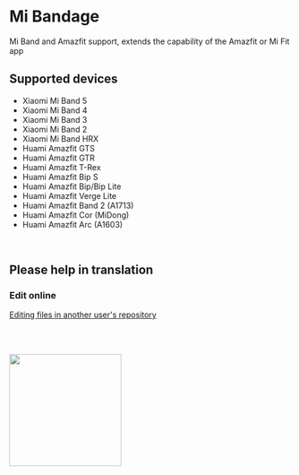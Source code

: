 # Mi Bandage

Mi Band and Amazfit support, extends the capability of the Amazfit or Mi Fit app

## Supported devices
- Xiaomi Mi Band 5
- Xiaomi Mi Band 4
- Xiaomi Mi Band 3
- Xiaomi Mi Band 2
- Xiaomi Mi Band HRX
- Huami Amazfit GTS
- Huami Amazfit GTR
- Huami Amazfit T-Rex
- Huami Amazfit Bip S
- Huami Amazfit Bip/Bip Lite
- Huami Amazfit Verge Lite
- Huami Amazfit Band 2 (A1713)
- Huami Amazfit Cor (MiDong)
- Huami Amazfit Arc (A1603)
    
<br>

## Please help in translation

### Edit online
[Editing files in another user's repository](https://docs.github.com/en/github/managing-files-in-a-repository/editing-files-in-another-users-repository)

<br>
<br>

<a href="https://play.google.com/store/apps/details?id=hu.tiborsosdevs.mibandage" target="_blank"><img src="https://play.google.com/intl/en_us/badges/static/images/badges/en_badge_web_generic.png" align="left" width="200" target="_blank"></a>
